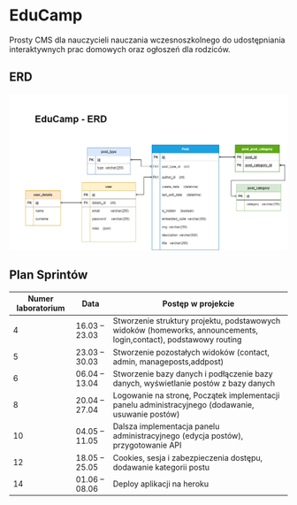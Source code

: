 # EduCamp

Prosty CMS dla nauczycieli nauczania wczesnoszkolnego do udostępniania interaktywnych prac domowych oraz ogłoszeń dla rodziców. 

## ERD
<div style="text-align:center"><img src=https://raw.githubusercontent.com/filip6464/EduCamp/master/ERD%20Educamp.png/></div>

## Plan Sprintów

Numer laboratorium | Data | Postęp w projekcie 
---| --- | ---
4|16.03 – 23.03|Stworzenie struktury projektu, podstawowych widoków (homeworks, announcements, login,contact), podstawowy routing 
5|23.03 – 30.03|Stworzenie pozostałych widoków (contact, admin, manageposts,addpost)
6|06.04 – 13.04|Stworzenie bazy danych i podłączenie bazy danych, wyświetlanie postów z bazy danych
8|20.04 – 27.04|Logowanie na stronę, Początek implementacji panelu administracyjnego (dodawanie, usuwanie postów)
10|04.05 – 11.05|Dalsza implementacja panelu administracyjnego (edycja postów), przygotowanie API
12|18.05 – 25.05|Cookies, sesja i zabezpieczenia dostępu, dodawanie kategorii postu
14|01.06 – 08.06|Deploy aplikacji na heroku

